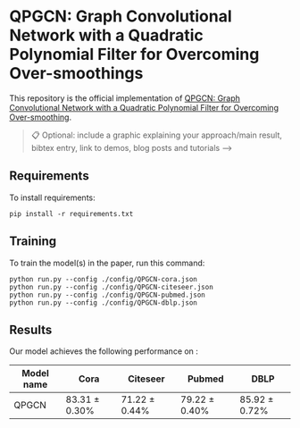 <!-- >📋  A template [README.md](https://github.com/paperswithcode/releasing-research-code/blob/master/templates/README.md) for code accompanying a Machine Learning paper -->

# QPGCN: Graph Convolutional Network with a Quadratic Polynomial Filter for Overcoming Over-smoothings

This repository is the official implementation of [QPGCN: Graph Convolutional Network with a Quadratic Polynomial Filter for Overcoming Over-smoothing](https://link.springer.com/content/pdf/10.1007/s10489-022-03836-2.pdf).

>📋  Optional: include a graphic explaining your approach/main result, bibtex entry, link to demos, blog posts and tutorials -->

## Requirements

To install requirements:

```setup
pip install -r requirements.txt
```

<!-- >📋  Describe how to set up the environment, e.g. pip/conda/docker commands, download datasets, etc... -->

## Training

To train the model(s) in the paper, run this command:

```train
python run.py --config ./config/QPGCN-cora.json
python run.py --config ./config/QPGCN-citeseer.json
python run.py --config ./config/QPGCN-pubmed.json
python run.py --config ./config/QPGCN-dblp.json
```

<!-- >📋  Describe how to train the models, with example commands on how to train the models in your paper, including the full training procedure and appropriate hyperparameters. -->

<!-- ## Evaluation

To evaluate my model on ImageNet, run:

```eval
python eval.py --model-file mymodel.pth --benchmark imagenet
```

>📋  Describe how to evaluate the trained models on benchmarks reported in the paper, give commands that produce the results (section below). -->

<!-- ## Pre-trained Models

You can download pretrained models here:

- [My awesome model](https://drive.google.com/mymodel.pth) trained on ImageNet using parameters x,y,z. 

>📋  Give a link to where/how the pretrained models can be downloaded and how they were trained (if applicable).  Alternatively you can have an additional column in your results table with a link to the models. -->

## Results

Our model achieves the following performance on :

<!-- ### [Image Classification on ImageNet](https://paperswithcode.com/sota/image-classification-on-imagenet) -->

| Model name         |        Cora      |      Citeseer    |      Pubmed      |      DBLP        |
| ------------------ | ---------------- | ---------------- | ---------------- | ---------------- |
|          QPGCN     | 83.31 $\pm$ 0.30\%  | 71.22 $\pm$ 0.44\%  | 79.22 $\pm$ 0.40\%  | 85.92 $\pm$ 0.72\%  |

<!-- >📋  Include a table of results from your paper, and link back to the leaderboard for clarity and context. If your main result is a figure, include that figure and link to the command or notebook to reproduce it.  -->


<!-- ## Contributing

>📋  Pick a licence and describe how to contribute to your code repository.  -->

